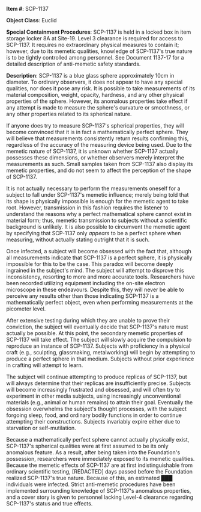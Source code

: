 **Item #**: SCP-1137

**Object Class**: Euclid

**Special Containment Procedures**: SCP-1137 is held in a locked box in item storage locker 8A at Site-19. Level 3 clearance is required for access to SCP-1137. It requires no extraordinary physical measures to contain it; however, due to its memetic qualities, knowledge of SCP-1137's true nature is to be tightly controlled among personnel. See Document 1137-17 for a detailed description of anti-memetic safety standards.

**Description**: SCP-1137 is a blue glass sphere approximately 10cm in diameter. To ordinary observers, it does not appear to have any special qualities, nor does it pose any risk. It is possible to take measurements of its material composition, weight, opacity, hardness, and any other physical properties of the sphere. However, its anomalous properties take effect if any attempt is made to measure the sphere's curvature or smoothness, or any other properties related to its spherical nature.

If anyone does try to measure SCP-1137's spherical properties, they will become convinced that it is in fact a mathematically perfect sphere. They will believe that measurements consistently return results confirming this, regardless of the accuracy of the measuring device being used. Due to the memetic nature of SCP-1137, it is unknown whether SCP-1137 actually possesses these dimensions, or whether observers merely interpret the measurements as such. Small samples taken from SCP-1137 also display its memetic properties, and do not seem to affect the perception of the shape of SCP-1137.

It is not actually necessary to perform the measurements oneself for a subject to fall under SCP-1137's memetic influence; merely being told that its shape is physically impossible is enough for the memetic agent to take root. However, transmission in this fashion requires the listener to understand the reasons why a perfect mathematical sphere cannot exist in material form; thus, memetic transmission to subjects without a scientific background is unlikely. It is also possible to circumvent the memetic agent by specifying that SCP-1137 only _appears_ to be a perfect sphere when measuring, without actually stating outright that it is such.

Once infected, a subject will become obsessed with the fact that, although all measurements indicate that SCP-1137 is a perfect sphere, it is physically impossible for this to be the case. This paradox will become deeply ingrained in the subject's mind. The subject will attempt to disprove this inconsistency, resorting to more and more accurate tools. Researchers have been recorded utilizing equipment including the on-site electron microscope in these endeavours. Despite this, they will never be able to perceive any results other than those indicating SCP-1137 is a mathematically perfect object, even when performing measurements at the picometer level.

After extensive testing during which they are unable to prove their conviction, the subject will eventually decide that SCP-1137's nature must actually be possible. At this point, the secondary memetic properties of SCP-1137 will take effect. The subject will slowly acquire the compulsion to reproduce an instance of SCP-1137. Subjects with proficiency in a physical craft (e.g., sculpting, glassmaking, metalworking) will begin by attempting to produce a perfect sphere in that medium. Subjects without prior experience in crafting will attempt to learn.

The subject will continue attempting to produce replicas of SCP-1137, but will always determine that their replicas are insufficiently precise. Subjects will become increasingly frustrated and obsessed, and will often try to experiment in other media subjects, using increasingly unconventional materials (e.g., animal or human remains) to attain their goal. Eventually the obsession overwhelms the subject's thought processes, with the subject forgoing sleep, food, and ordinary bodily functions in order to continue attempting their constructions. Subjects invariably expire either due to starvation or self-mutilation.

Because a mathematically perfect sphere cannot actually physically exist, SCP-1137's spherical qualities were at first assumed to be its only anomalous feature. As a result, after being taken into the Foundation's possession, researchers were immediately exposed to its memetic qualities. Because the memetic effects of SCP-1137 are at first indistinguishable from ordinary scientific testing, \[REDACTED\] days passed before the Foundation realized SCP-1137's true nature. Because of this, an estimated ███ individuals were infected. Strict anti-memetic procedures have been implemented surrounding knowledge of SCP-1137's anomalous properties, and a cover story is given to personnel lacking Level-4 clearance regarding SCP-1137's status and true effects.